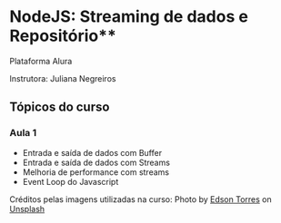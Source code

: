 # NodeJS: Streaming de dados e Repositório**

Plataforma Alura

Instrutora: Juliana Negreiros

## Tópicos do curso

### Aula 1

- Entrada e saída de dados com Buffer
- Entrada e saída de dados com Streams
- Melhoria de performance com streams
- Event Loop do Javascript



Créditos pelas imagens utilizadas na curso:
Photo by <a href="https://unsplash.com/@edsonfotopet?utm_source=unsplash&utm_medium=referral&utm_content=creditCopyText">Edson Torres</a> on <a href="https://unsplash.com/s/photos/cachorro?utm_source=unsplash&utm_medium=referral&utm_content=creditCopyText">Unsplash</a>
  